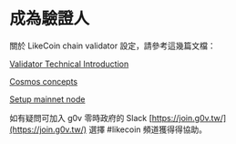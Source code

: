 # 成為驗證人

關於 LikeCoin chain validator 設定，請參考這幾篇文檔：

[Validator Technical Introduction](https://docs.like.co/developer/likecoin-chain-node/validator-technical-introduction)

[Cosmos concepts](https://docs.like.co/developer/likecoin-chain-api/cosmos-concepts)

[Setup mainnet node](https://docs.like.co/developer/likecoin-chain-node/setup-mainnet-node)

如有疑問可加入 g0v 零時政府的 Slack [https://join.g0v.tw/](https://join.g0v.tw/) 選擇 \#likecoin 頻道獲得得協助。

